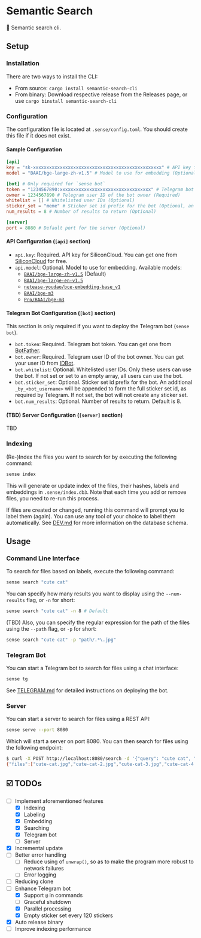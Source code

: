 # Semantic Search

🔎 Semantic search cli.

## Setup

### Installation

There are two ways to install the CLI:

- From source: `cargo install semantic-search-cli`
- From binary: Download respective release from the Releases page, or use `cargo binstall semantic-search-cli`

### Configuration

The configuration file is located at `.sense/config.toml`. You should create this file if it does not exist.

#### Sample Configuration

```toml
[api]
key = "sk-xxxxxxxxxxxxxxxxxxxxxxxxxxxxxxxxxxxxxxxxxxxxxxxx" # API key for SiliconCloud (Required)
model = "BAAI/bge-large-zh-v1.5" # Model to use for embedding (Optional)

[bot] # Only required for `sense bot`
token = "1234567890:xxxxxxxxxxxxxxxxxxxxxxxxxxxxxxxxxx" # Telegram bot token (Required)
owner = 1234567890 # Telegram user ID of the bot owner (Required)
whitelist = [] # Whitelisted user IDs (Optional)
sticker_set = "meme" # Sticker set id prefix for the bot (Optional, an additional `_by_<bot_username>` will be appended to form the full sticker set id)
num_results = 8 # Number of results to return (Optional)

[server]
port = 8080 # Default port for the server (Optional)
```

#### API Configuration (`[api]` section)

- `api.key`: Required. API key for SiliconCloud. You can get one from [SiliconCloud](https://cloud.siliconflow.cn/account/ak) for free.
- `api.model`: Optional. Model to use for embedding. Available models:
    - [`BAAI/bge-large-zh-v1.5`](https://cloud.siliconflow.cn/open/models?target=BAAI/bge-large-zh-v1.5) (Default)
    - [`BAAI/bge-large-en-v1.5`](https://cloud.siliconflow.cn/open/models?target=BAAI/bge-large-en-v1.5)
    - [`netease-youdao/bce-embedding-base_v1`](https://cloud.siliconflow.cn/open/models?target=netease-youdao/bce-embedding-base_v1)
    - [`BAAI/bge-m3`](https://cloud.siliconflow.cn/open/models?target=BAAI/bge-m3)
    - [`Pro/BAAI/bge-m3`](https://cloud.siliconflow.cn/open/models?target=Pro/BAAI/bge-m3)

#### Telegram Bot Configuration (`[bot]` section)

This section is only required if you want to deploy the Telegram bot (`sense bot`).

- `bot.token`: Required. Telegram bot token. You can get one from [BotFather](https://t.me/BotFather).
- `bot.owner`: Required. Telegram user ID of the bot owner. You can get your user ID from [IDBot](https://t.me/myidbot).
- `bot.whitelist`: Optional. Whitelisted user IDs. Only these users can use the bot. If not set or set to an empty array, all users can use the bot.
- `bot.sticker_set`: Optional. Sticker set id prefix for the bot. An additional `_by_<bot_username>` will be appended to form the full sticker set id, as required by Telegram. If not set, the bot will not create any sticker set.
- `bot.num_results`: Optional. Number of results to return. Default is 8.

#### (TBD) Server Configuration (`[server]` section)

TBD

### Indexing

(Re-)Index the files you want to search for by executing the following command:

```bash
sense index
```

This will generate or update index of the files, their hashes, labels and embeddings in `.sense/index.db3`. Note that each time you add or remove files, you need to re-run this process.

If files are created or changed, running this command will prompt you to label them (again). You can use any tool of your choice to label them automatically. See [DEV.md](../docs/DEV.md) for more information on the database schema.

## Usage

### Command Line Interface

To search for files based on labels, execute the following command:

```bash
sense search "cute cat"
```

You can specify how many results you want to display using the `--num-results` flag, or `-n` for short:

```bash
sense search "cute cat" -n 8 # Default
```

(TBD) Also, you can specify the regular expression for the path of the files using the `--path` flag, or `-p` for short:

```bash
sense search "cute cat" -p "path/.*\.jpg"
```

### Telegram Bot

You can start a Telegram bot to search for files using a chat interface:

```bash
sense tg
```

See [TELEGRAM.md](../docs/TELEGRAM.md) for detailed instructions on deploying the bot.

### Server

You can start a server to search for files using a REST API:

```bash
sense serve --port 8080
```

Which will start a server on port 8080. You can then search for files using the following endpoint:

```bash
$ curl -X POST http://localhost:8080/search -d '{"query": "cute cat", "limit": 5, "ext": "jpg"}'
{"files":["cute-cat.jpg","cute-cat-2.jpg","cute-cat-3.jpg","cute-cat-4.jpg","cute-cat-5.jpg"]}
```

## ☑️ TODOs

- [ ] Implement aforementioned features
    - [x] Indexing
    - [x] Labeling
    - [x] Embedding
    - [x] Searching
    - [x] Telegram bot
    - [ ] Server
- [x] Incremental update
- [ ] Better error handling
    - [ ] Reduce using of `unwrap()`, so as to make the program more robust to network failures
    - [ ] Error logging
- [ ] Reducing clone
- [ ] Enhance Telegram bot
    - [x] Support `@` in commands
    - [ ] Graceful shutdown
    - [x] Parallel processing
    - [x] Empty sticker set every 120 stickers
- [x] Auto release binary
- [ ] Improve indexing performance
